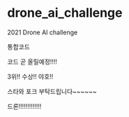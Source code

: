 # drone_ai_challenge
2021 Drone AI challenge

통합코드

코드 곧 올릴예정!!!!


3위!! 수상!! 야호!!

스타와 포크 부탁드립니다~~~~~~

드론!!!!!!!!!!!!!
